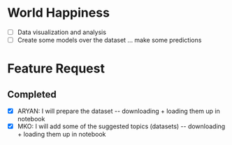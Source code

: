 # World Happiness

- [ ] Data visualization and analysis
- [ ] Create some models over the dataset ... make some predictions

# Feature Request


## Completed

- [x] ARYAN: I will prepare the dataset -- downloading + loading them up in notebook
- [x] MKO: I will add some of the suggested topics (datasets) -- downloading + loading them up in notebook
